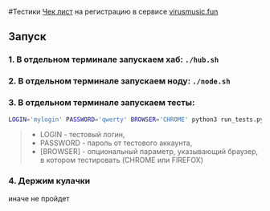 #Тестики
[Чек лист](http://jira.bmstu.cloud/browse/QA-827) на регистрацию в сервисе [virusmusic.fun](https://virusmusic.fun)

## Запуск
### 1. В отдельном терминале запускаем хаб: `./hub.sh`
### 2. В отдельном терминале запускаем ноду: `./node.sh`
### 3. В отдельном терминале запускаем тесты:  
```bash
LOGIN='mylogin' PASSWORD='qwerty' BROWSER='CHROME' python3 run_tests.py
```
> * LOGIN - тестовый логин, 
> * PASSWORD - пароль от тестового аккаунта,
> * \[BROWSER\] - опциональный параметр, указывающий браузер, в котором тестировать (CHROME или FIREFOX)

### 4. Держим кулачки
иначе не пройдет
